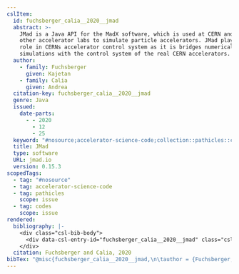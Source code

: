 ```yaml
---
cslItem:
  id: fuchsberger_calia__2020__jmad
  abstract: >-
    JMad is a Java API for the MadX software, which is used at CERN and in many
    other accelerator labs to simulate particle accelerators. JMad plays a key
    role in CERNs accelerator control system as it is bridges numerical
    simulations with the control system of the real CERN accelerators.
  author:
    - family: Fuchsberger
      given: Kajetan
    - family: Calia
      given: Andrea
  citation-key: fuchsberger_calia__2020__jmad
  genre: Java
  issued:
    date-parts:
      - - 2020
        - 12
        - 25
  keyword: "#nosource;accelerator-science-code;collection::pathicles::codes"
  title: JMad
  type: software
  URL: jmad.io
  version: 0.15.3
scopedTags:
  - tag: "#nosource"
  - tag: accelerator-science-code
  - tag: pathicles
    scope: issue
  - tag: codes
    scope: issue
rendered:
  bibliography: |-
    <div class="csl-bib-body">
      <div data-csl-entry-id="fuchsberger_calia__2020__jmad" class="csl-entry">Fuchsberger, K. and Calia, A. 2020 <i>JMad</i>. Available at: jmad.io.</div>
    </div>
  citation: Fuchsberger and Calia, 2020
bibTex: "@misc{fuchsberger_calia__2020__jmad,\n\tauthor = {Fuchsberger, Kajetan and Calia, Andrea},\n\tyear = {2020},\n\tmonth = {dec 25},\n\ttitle = {JMad},\n\ttype = {Java},\n\thowpublished = {jmad.io},\n}\n\n"
---
```

